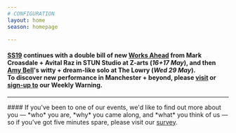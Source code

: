 ```yaml
---
# CONFIGURATION
layout: home
season: homepage

---
```

#### [SS19](/current/2019-springsummer) continues with a double bill of new [Works Ahead](/current/2019-worksahead) from Mark Croasdale + Avital Raz in STUN Studio at Z-arts (*16+17 May*), and then [Amy Bell](/current/2019-springsummer/bell)'s witty + dream-like solo at The Lowry (*Wed 29 May*).<br>To discover new performance in Manchester + beyond, please <a href="http://wordofwarning.posthaven.com" target="_blank">visit</a> or <a href="http://eepurl.com/i_Odb" target="_blank">sign-up to</a> our Weekly Warning.          
<hr>               
#### If you've been to one of our events, we'd like to find out more about you — *who* you are, *why* you came along, and *what* you think of us — so if you've got five minutes spare, please visit our <a href="http://research.audiencesurveys.org/s.asp?k=152950990710" target="_blank">survey</a>.
